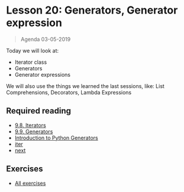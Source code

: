 # Lesson 20: Generators, Generator expression
> Agenda 03-05-2019

Today we will look at:
* Iterator class
* Generators
* Generator expressions

We will also use the things we learned the last sessions, like: List Comprehensions, Decorators, Lambda Expressions

## Required reading
* [9.8. Iterators](https://docs.python.org/3/tutorial/classes.html#iterators)
* [9.9. Generators](https://docs.python.org/3/tutorial/classes.html#generators)
* [Introduction to Python Generators](https://realpython.com/introduction-to-python-generators/)
* [iter](https://docs.python.org/3/library/functions.html#iter)
* [next](https://docs.python.org/3/library/functions.html#next)


## Exercises
* [All exercises](/exercises)

